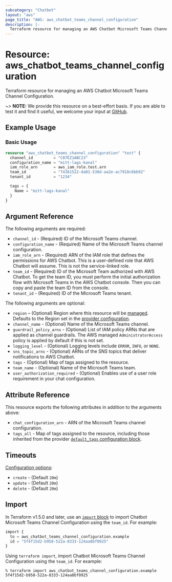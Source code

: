 ```yaml
---
subcategory: "Chatbot"
layout: "aws"
page_title: "AWS: aws_chatbot_teams_channel_configuration"
description: |-
  Terraform resource for managing an AWS Chatbot Microsoft Teams Channel Configuration.
---
```


# Resource: aws_chatbot_teams_channel_configuration

Terraform resource for managing an AWS Chatbot Microsoft Teams Channel Configuration.

~> **NOTE:** We provide this resource on a best-effort basis. If you are able to test it and find it useful, we welcome your input at [GitHub](https://github.com/hashicorp/terraform-provider-aws).

## Example Usage

### Basic Usage

```terraform
resource "aws_chatbot_teams_channel_configuration" "test" {
  channel_id         = "C07EZ1ABC23"
  configuration_name = "mitt-lags-kanal"
  iam_role_arn       = aws_iam_role.test.arn
  team_id            = "74361522-da01-538d-aa2e-ac7918c6bb92"
  tenant_id          = "1234"

  tags = {
    Name = "mitt-lags-kanal"
  }
}
```

## Argument Reference

The following arguments are required:

* `channel_id` - (Required) ID of the Microsoft Teams channel.
* `configuration_name` - (Required) Name of the Microsoft Teams channel configuration.
* `iam_role_arn` - (Required) ARN of the IAM role that defines the permissions for AWS Chatbot. This is a user-defined role that AWS Chatbot will assume. This is not the service-linked role.
* `team_id` - (Required) ID of the Microsoft Team authorized with AWS Chatbot. To get the team ID, you must perform the initial authorization flow with Microsoft Teams in the AWS Chatbot console. Then you can copy and paste the team ID from the console.
* `tenant_id` - (Required) ID of the Microsoft Teams tenant.

The following arguments are optional:

* `region` – (Optional) Region where this resource will be [managed](https://docs.aws.amazon.com/general/latest/gr/rande.html#regional-endpoints). Defaults to the Region set in the [provider configuration](https://registry.terraform.io/providers/hashicorp/aws/latest/docs#aws-configuration-reference).
* `channel_name` - (Optional) Name of the Microsoft Teams channel.
* `guardrail_policy_arns` - (Optional) List of IAM policy ARNs that are applied as channel guardrails. The AWS managed `AdministratorAccess` policy is applied by default if this is not set.
* `logging_level` - (Optional) Logging levels include `ERROR`, `INFO`, or `NONE`.
* `sns_topic_arns` - (Optional) ARNs of the SNS topics that deliver notifications to AWS Chatbot.
* `tags` - (Optional) Map of tags assigned to the resource.
* `team_name` - (Optional) Name of the Microsoft Teams team.
* `user_authorization_required` - (Optional) Enables use of a user role requirement in your chat configuration.

## Attribute Reference

This resource exports the following attributes in addition to the arguments above:

* `chat_configuration_arn` - ARN of the Microsoft Teams channel configuration.
* `tags_all` - Map of tags assigned to the resource, including those inherited from the provider [`default_tags` configuration block](https://registry.terraform.io/providers/hashicorp/aws/latest/docs#default_tags-configuration-block).

## Timeouts

[Configuration options](https://developer.hashicorp.com/terraform/language/resources/syntax#operation-timeouts):

* `create` - (Default `20m`)
* `update` - (Default `20m`)
* `delete` - (Default `20m`)

## Import

In Terraform v1.5.0 and later, use an [`import` block](https://developer.hashicorp.com/terraform/language/import) to import Chatbot Microsoft Teams Channel Configuration using the `team_id`. For example:

```terraform
import {
  to = aws_chatbot_teams_channel_configuration.example
  id = "5f4f15d2-b958-522a-8333-124aa8bf0925"
}
```

Using `terraform import`, import Chatbot Microsoft Teams Channel Configuration using the `team_id`. For example:

```console
% terraform import aws_chatbot_teams_channel_configuration.example 5f4f15d2-b958-522a-8333-124aa8bf0925
```
